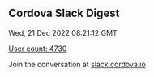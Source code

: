 ## Cordova Slack Digest
Wed, 21 Dec 2022 08:21:12 GMT

[User count: 4730](https://cordova.slack.com/)


Join the conversation at [slack.cordova.io](http://slack.cordova.io/)
